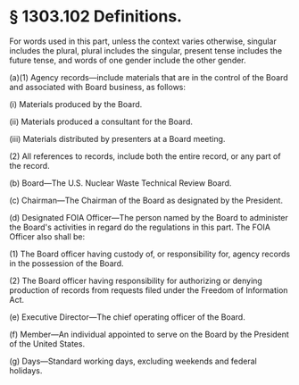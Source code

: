 # § 1303.102   Definitions.

For words used in this part, unless the context varies otherwise, singular includes the plural, plural includes the singular, present tense includes the future tense, and words of one gender include the other gender.


(a)(1) Agency records—include materials that are in the control of the Board and associated with Board business, as follows:


(i) Materials produced by the Board.


(ii) Materials produced a consultant for the Board.


(iii) Materials distributed by presenters at a Board meeting.


(2) All references to records, include both the entire record, or any part of the record.


(b) Board—The U.S. Nuclear Waste Technical Review Board.


(c) Chairman—The Chairman of the Board as designated by the President.


(d) Designated FOIA Officer—The person named by the Board to administer the Board's activities in regard do the regulations in this part. The FOIA Officer also shall be:


(1) The Board officer having custody of, or responsibility for, agency records in the possession of the Board.


(2) The Board officer having responsibility for authorizing or denying production of records from requests filed under the Freedom of Information Act.


(e) Executive Director—The chief operating officer of the Board.


(f) Member—An individual appointed to serve on the Board by the President of the United States.


(g) Days—Standard working days, excluding weekends and federal holidays.




